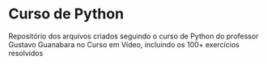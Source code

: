 # Curso de Python
Repositório dos arquivos criados seguindo o curso de Python do
 professor Gustavo Guanabara no Curso em Vídeo, incluindo
  os 100+ exercícios resolvidos
